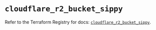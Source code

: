 # `cloudflare_r2_bucket_sippy`

Refer to the Terraform Registry for docs: [`cloudflare_r2_bucket_sippy`](https://registry.terraform.io/providers/cloudflare/cloudflare/5.7.1/docs/resources/r2_bucket_sippy).
